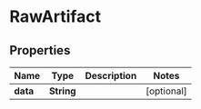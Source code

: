 

# RawArtifact

## Properties

Name | Type | Description | Notes
------------ | ------------- | ------------- | -------------
**data** | **String** |  |  [optional]



